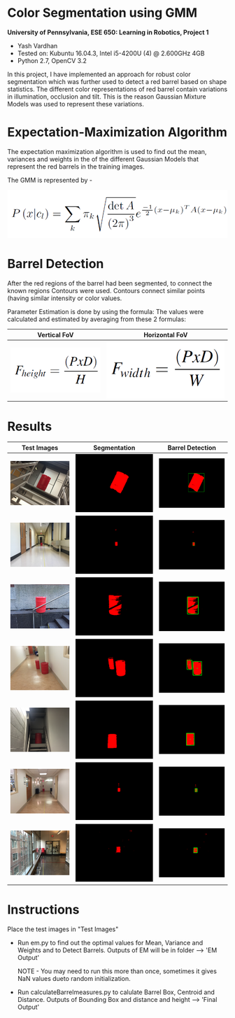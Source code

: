 Color Segmentation using GMM
============================

**University of Pennsylvania, ESE 650: Learning in Robotics, Project 1**

* Yash Vardhan
* Tested on: Kubuntu 16.04.3, Intel i5-4200U (4) @ 2.600GHz 4GB
* Python 2.7, OpenCV 3.2

In this project, I have implemented an approach for robust color segmentation which was further used to detect a red barrel based on shape statistics. The different color representations of red barrel contain variations in illumination, occlusion and tilt. This is the reason Gaussian Mixture Models was used to represent these variations.

# Expectation-Maximization Algorithm
The expectation maximization algorithm is used to find out the mean, variances and weights in the of the different Gaussian Models that represent the red barrels in the training images.

The GMM is represented by -

![](images/formula.png)

# Barrel Detection
After the red regions of the barrel had been segmented, to connect the known regions Contours were used. Contours connect similar points (having similar intensity or color values.

Parameter Estimation is done by using the formula: The values were calculated and estimated by averaging from these 2 formulas:

| Vertical FoV | Horizontal FoV |
| ----------- | ----------- |
| ![](images/fov1.png) | ![](images/fov2.png) |

# Results

| Test Images | Segmentation | Barrel Detection |
| ----------- | ----------- | ----------- |
| ![](2018Proj1_train/2.14.png) | ![](EM%20Output/2.14RED.png) | ![](Final%20Output/2.14Final.png) 
| ![](2018Proj1_train/10.1.png) | ![](EM%20Output/10.1RED.png) | ![](Final%20Output/10.1Final.png) 
| ![](Test%20Images/002.png) | ![](EM%20Output/002RED.png) | ![](Final%20Output/002Final.png) 
| ![](Test%20Images/003.png) | ![](EM%20Output/003RED.png) | ![](Final%20Output/003Final.png)
| ![](Test%20Images/007.png) | ![](EM%20Output/007RED.png) | ![](Final%20Output/007Final.png)  
| ![](Test%20Images/009.png) | ![](EM%20Output/009RED.png) | ![](Final%20Output/009Final.png)
| ![](Test%20Images/010.png) | ![](EM%20Output/010RED.png) | ![](Final%20Output/010Final.png) 

# Instructions
Place the test images in "Test Images"

* Run em.py to find out the optimal values for Mean, Variance and Weights and to Detect Barrels. 
	Outputs of EM will be in folder --> 'EM Output' 

	NOTE - You may need to run this more than once, sometimes it gives NaN values dueto random initialization.

* Run calculateBarrelmeasures.py to calulate Barrel Box, Centroid and Distance. 
	Outputs of Bounding Box and distance and height --> 'Final Output'
